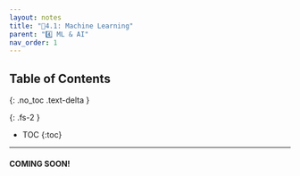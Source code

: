 ```yaml
---
layout: notes
title: "📓4.1: Machine Learning" 
parent: "4️⃣ ML & AI"
nav_order: 1
---
```


## Table of Contents
{: .no_toc .text-delta }

{: .fs-2 }
- TOC
{:toc}

---

#### COMING SOON!
